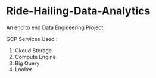 # Ride-Hailing-Data-Analytics
An end to end Data Engineering Project

GCP Services Used :
1. Ckoud Storage
2. Compute Engine
3. Big Query
4. Looker
